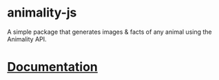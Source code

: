 # animality-js
A simple package that generates images & facts of any animal using the Animality API.

# [Documentation](https://animality.xyz/packages#node-js)
